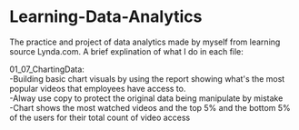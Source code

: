 # Learning-Data-Analytics
The practice and project of data analytics made by myself from learning source Lynda.com.
A brief explination of what I do in each file:

01_07_ChartingData: </br>
-Building basic chart visuals by using the report showing what's the most popular videos that employees have access to.</br>
-Alway use copy to protect the original data being manipulate by mistake</br>
-Chart shows the most watched videos and the top 5% and the bottom 5% of the users for their total count of video access</br>


